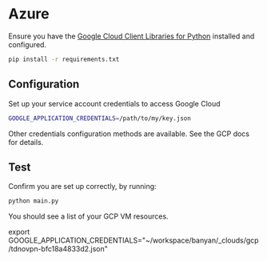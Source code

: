 # Azure

Ensure you have the [Google Cloud Client Libraries for Python](https://cloud.google.com/compute/docs/tutorials/python-guide) installed and configured.

```bash
pip install -r requirements.txt
```

## Configuration

Set up your service account credentials to access Google Cloud
```bash
GOOGLE_APPLICATION_CREDENTIALS=/path/to/my/key.json
```

Other credentials configuration methods are available. See the GCP docs for details.

## Test

Confirm you are set up correctly, by running:

```bash
python main.py
```

You should see a list of your GCP VM resources.



export GOOGLE_APPLICATION_CREDENTIALS="~/workspace/banyan/_clouds/gcp/tdnovpn-bfc18a4833d2.json"